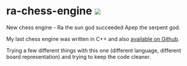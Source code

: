 # ra-chess-engine ![](https://travis-ci.org/tildedave/ra-chess-engine.svg?branch=master)

New chess engine - Ra the sun god succeeded Apep the serpent god.

My last chess engine was written in C++ and also [available on Github](https://www.github.com/tildedave/apep-chess-engine).

Trying a few different things with this one (different language, different board representation) and trying to keep the code cleaner.

